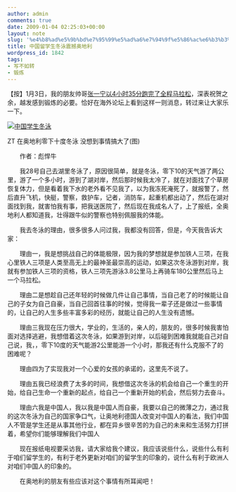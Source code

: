 ```yaml
---
author: admin
comments: true
date: 2009-01-04 02:25:03+00:00
layout: note
slug: '%e4%b8%ad%e5%9b%bd%e7%95%99%e5%ad%a6%e7%94%9f%e5%86%ac%e6%b3%b3%e9%9c%87%e6%92%bc%e5%a5%a5%e5%9c%b0%e5%88%a9'
title: 中国留学生冬泳震撼奥地利
wordpress_id: 1842
tags:
- 写不如转
- 锻炼
---
```


【按】1月3日，我的朋友帅哥[张一宁以4小时35分跑完了全程马拉松](http://www.yining.org/2009/01/04/xiamen-marathon-2009-report/)，深表祝贺之余，越发感到锻炼的必要。恰好在海外论坛上看到这样一则消息，转过来让大家乐一下。

[![中国学生冬泳](http://farm4.static.flickr.com/3122/3164525573_bdb3717b0c.jpg?v=0)](http://www.krone.at/krone/S25/object_id__127309/hxcms/index.html)

ZT 在奥地利零下十度冬泳 没想到事情搞大了(图)

　　作者：彪悍牛

　　我28号自己去湖里冬泳了，原因很简单，就是冬泳，零下10的天气游了两公里，游了一个多小时，游到了湖对岸，然后那时候我太冷了，就在对面找了个草房恢复体力，但是看着我下水的老外看不见我了，以为我冻死淹死了，就报警了，然后直升飞机，快艇，警察，救护车，记者，消防车，起重机都出动了，然后在湖对面找到我，就害怕我有事，把我送医院了，然后现在我成名人了，上了报纸，全奥地利人都知道我，壮得跟牛似的警察也特别佩服我的体能。

　　我去冬泳的理由，很多很多人问过我，我都没有回答，但是，今天我告诉大家：

　　理由一，我是想挑战自己的体能极限，因为我的梦想就是参加铁人三项，在我心里铁人三项是人类至高无上的最神圣最崇高的运动，如果这次冬泳游到对岸，我就有参加铁人三项的资格，铁人三项先游泳3.8公里马上再骑车180公里然后马上一个马拉松。

　　理由二是想趁自己还年轻的时候做几件让自己事情，当自己老了的时候能让自己的子女为自己自豪，当自己回首往事的时候，觉得我一辈子还是做过一些事情的，让自己的人生多些丰富多彩的经历，就能让自己的人生没有遗憾。

　　理由三我现在压力很大，学业的，生活的，亲人的，朋友的，很多时候我害怕面对选择逃避，我想借着这次冬泳，如果游到对岸，以后碰到困难我就能自己对自己说，我，，零下10度的天气能游2公里能游一个小时，那我还有什么克服不了的困难呢？

　　理由四为了实现我对一个心爱的女孩的承诺的，这里先不说了。

　　理由五我已经浪费了太多的时间，我想借这次冬泳的机会给自己一个重生的开始，给自己生命一个重新的起点，给自己一个重新开始的机会，然后努力去奋斗。

　　理由六我是中国人，我以我是中国人而自豪，我要以自己的微薄之力，通过我的这次冬泳为自己的国家争口气，让奥地利德国人改变对中国人的看法，我们中国人不管是学生还是从事其他行业，都在异乡很辛苦的为自己的未来和生活努力打拼着，希望你们能够理解我们中国人

　　现在报纸电视要采访我，请大家给我个建议，我应该说些什么，说些什么有利于咱们留学生的，有利于老外更新对咱们的留学生的印象的，说什么有利于欧洲人对咱们中国人的印象的。

　　在奥地利的朋友有些应该对这个事情有所耳闻吧！ 
